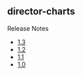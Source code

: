 ## director-charts
Release Notes
* [1.3](https://github.com/mayadata-io/director-charts/wiki/1.3)
* [1.2](https://github.com/mayadata-io/director-charts/wiki/1.2)
* [1.1](https://github.com/mayadata-io/director-charts/wiki/1.1)
* [1.0](https://github.com/mayadata-io/director-charts/wiki/1.0)
